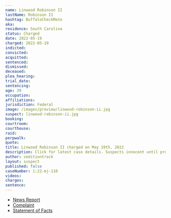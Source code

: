 ```yaml
---
name: Linwood Robinson II
lastName: Robinson II
hashtag: BuffaloCheckMate
aka:
residence: South Carolina
status: Charged
date: 2022-05-19
charged: 2022-05-19
indicted:
convicted:
acquitted:
sentenced:
dismissed:
deceased:
plea_hearing:
trial_date:
sentencing:
age: 39
occupation:
affiliations:
jurisdiction: Federal
image: /images/preview/linwood-robinson-ii.jpg
suspect: linwood-robinson-ii.jpg
booking:
courtroom:
courthouse:
raid:
perpwalk:
quote:
title: Linwood Robinson II charged on May 19th, 2022
description: Click for latest case details. Suspects innocent until proven guilty.
author: seditiontrack
layout: suspect
published: false
caseNumber: 1:22-mj-110
videos:
charges:
sentence:
---
```


- [News Report](https://www.wcnc.com/article/news/local/south-carolina-family-charged-connection-capitol-riot/275-8f18be45-808e-4043-8352-a1256ce11587)
- [Complaint](https://www.justice.gov/usao-dc/case-multi-defendant/file/1507576/download)
- [Statement of Facts](https://www.justice.gov/usao-dc/case-multi-defendant/file/1507581/download)
